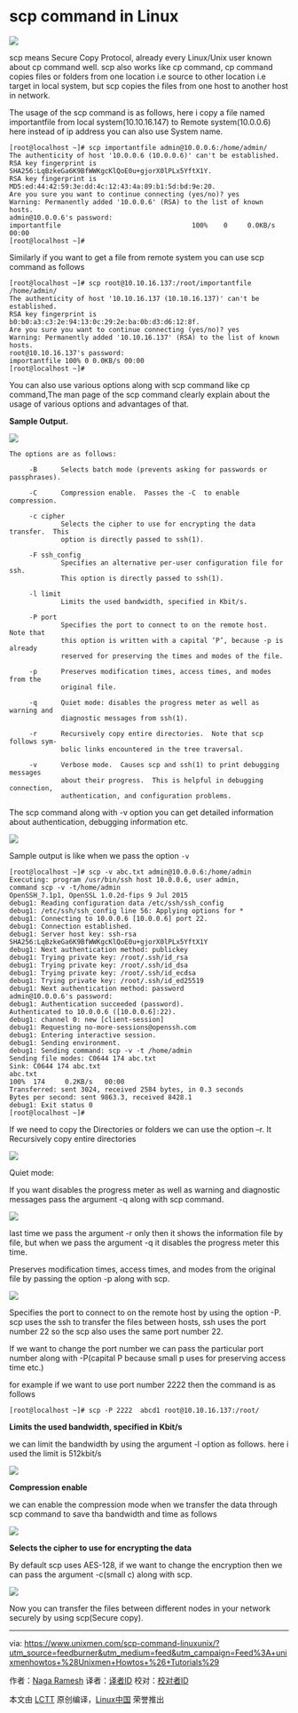 scp command in Linux
=======================

![](https://www.unixmen.com/wp-content/uploads/2016/05/SCP-LOGO-1.jpg)


scp means Secure Copy Protocol, already every  Linux/Unix  user known about cp command well. scp also works like cp command, cp command copies files or folders  from one location i.e source to other location i.e target in local system, but scp copies the files from one host to another host in network.

The usage of the scp command is as follows, here i copy a file named importantfile from local system(10.10.16.147) to Remote system(10.0.0.6)  here instead of ip address you can also use System name.

```
[root@localhost ~]# scp importantfile admin@10.0.0.6:/home/admin/
The authenticity of host '10.0.0.6 (10.0.0.6)' can't be established.
RSA key fingerprint is SHA256:LqBzkeGa6K9BfWWKgcKlQoE0u+gjorX0lPLx5YftX1Y.
RSA key fingerprint is MD5:ed:44:42:59:3e:dd:4c:12:43:4a:89:b1:5d:bd:9e:20.
Are you sure you want to continue connecting (yes/no)? yes
Warning: Permanently added '10.0.0.6' (RSA) to the list of known hosts.
admin@10.0.0.6's password:
importantfile                                 100%    0     0.0KB/s   00:00
[root@localhost ~]#
```

Similarly if you want to get a file from remote system you can use scp command as follows

```
[root@localhost ~]# scp root@10.10.16.137:/root/importantfile /home/admin/
The authenticity of host '10.10.16.137 (10.10.16.137)' can't be established.
RSA key fingerprint is b0:b0:a3:c3:2e:94:13:0c:29:2e:ba:0b:d3:d6:12:8f.
Are you sure you want to continue connecting (yes/no)? yes
Warning: Permanently added '10.10.16.137' (RSA) to the list of known hosts.
root@10.10.16.137's password:
importantfile 100% 0 0.0KB/s 00:00
[root@localhost ~]#
```

You can also use various options along with scp command like cp command,The man page of the scp command clearly explain about the usage of various options  and advantages of that.

**Sample Output.**

![](https://www.unixmen.com/wp-content/uploads/2016/05/scp.jpg)

```
The options are as follows:

     -B      Selects batch mode (prevents asking for passwords or passphrases).

     -C      Compression enable.  Passes the -C  to enable compression.

     -c cipher
             Selects the cipher to use for encrypting the data transfer.  This
             option is directly passed to ssh(1).

     -F ssh_config
             Specifies an alternative per-user configuration file for ssh.
             This option is directly passed to ssh(1).

     -l limit
             Limits the used bandwidth, specified in Kbit/s.

     -P port
             Specifies the port to connect to on the remote host.  Note that
             this option is written with a capital ‘P’, because -p is already
             reserved for preserving the times and modes of the file.

     -p      Preserves modification times, access times, and modes from the
             original file.

     -q      Quiet mode: disables the progress meter as well as warning and
             diagnostic messages from ssh(1).

     -r      Recursively copy entire directories.  Note that scp follows sym‐
             bolic links encountered in the tree traversal.

     -v      Verbose mode.  Causes scp and ssh(1) to print debugging messages
             about their progress.  This is helpful in debugging connection,
             authentication, and configuration problems.

```

The scp command along with -v option you can get detailed information about authentication, debugging information etc.

![](http://www.unixmen.com/wp-content/uploads/2016/05/scp-v.jpg)

Sample output is like when we pass the option `-v`

```
[root@localhost ~]# scp -v abc.txt admin@10.0.0.6:/home/admin
Executing: program /usr/bin/ssh host 10.0.0.6, user admin, 
command scp -v -t/home/admin
OpenSSH_7.1p1, OpenSSL 1.0.2d-fips 9 Jul 2015
debug1: Reading configuration data /etc/ssh/ssh_config
debug1: /etc/ssh/ssh_config line 56: Applying options for *
debug1: Connecting to 10.0.0.6 [10.0.0.6] port 22.
debug1: Connection established.
debug1: Server host key: ssh-rsa SHA256:LqBzkeGa6K9BfWWKgcKlQoE0u+gjorX0lPLx5YftX1Y
debug1: Next authentication method: publickey
debug1: Trying private key: /root/.ssh/id_rsa
debug1: Trying private key: /root/.ssh/id_dsa
debug1: Trying private key: /root/.ssh/id_ecdsa
debug1: Trying private key: /root/.ssh/id_ed25519
debug1: Next authentication method: password
admin@10.0.0.6's password:
debug1: Authentication succeeded (password).
Authenticated to 10.0.0.6 ([10.0.0.6]:22).
debug1: channel 0: new [client-session]
debug1: Requesting no-more-sessions@openssh.com
debug1: Entering interactive session.
debug1: Sending environment.
debug1: Sending command: scp -v -t /home/admin
Sending file modes: C0644 174 abc.txt
Sink: C0644 174 abc.txt
abc.txt                                                                                                                               100%  174     0.2KB/s   00:00
Transferred: sent 3024, received 2584 bytes, in 0.3 seconds
Bytes per second: sent 9863.3, received 8428.1
debug1: Exit status 0
[root@localhost ~]#
```

If we need to copy the Directories or folders we can use the option –r. It Recursively copy entire directories

![](http://www.unixmen.com/wp-content/uploads/2016/05/scp-with-r.jpg)

Quiet mode:

If you want  disables the progress meter as well as warning and diagnostic messages pass the argument -q along with scp command.

![](http://www.unixmen.com/wp-content/uploads/2016/05/scp-with-q.jpg)

last time we pass the argument -r only then it shows the information file by file, but when we pass the argument -q it disables the progress meter this time.

Preserves modification times, access times, and modes from the original file by passing the option -p along with scp.

![](http://www.unixmen.com/wp-content/uploads/2016/05/scp-with-p.jpg)

Specifies the port to connect to on the remote host by using the option -P.
scp uses the ssh to transfer the files between hosts, ssh uses the port number 22 so the scp also uses the same port number 22.

If we want to change the port number we can pass the particular port number along with -P(capital P because small p uses for preserving access time etc.)

for example if we want to use port number 2222 then the command is as follows

```
[root@localhost ~]# scp -P 2222  abcd1 root@10.10.16.137:/root/
```

**Limits the used bandwidth, specified in Kbit/s**

we can limit the bandwidth by using the argument -l option as follows. here i used the limit is 512kbit/s

![](http://www.unixmen.com/wp-content/uploads/2016/05/scp-with-l.jpg)

**Compression enable**

we can enable the compression mode when we transfer the data through scp command to save tha bandwidth and time as follows

![](https://www.unixmen.com/wp-content/uploads/2016/05/scp-with-C.jpg)

**Selects the cipher to use for encrypting the data**

By default scp uses AES-128, if we want to change the encryption then we can pass the argument -c(small c) along with scp.

![](http://www.unixmen.com/wp-content/uploads/2016/05/scp-with-cipher.jpg)

Now you can transfer the files between different nodes in your network securely by using scp(Secure copy).

--------------------------------------------------------------------------------

via: https://www.unixmen.com/scp-command-linuxunix/?utm_source=feedburner&utm_medium=feed&utm_campaign=Feed%3A+unixmenhowtos+%28Unixmen+Howtos+%26+Tutorials%29

作者：[Naga Ramesh][a]
译者：[译者ID](https://github.com/译者ID)
校对：[校对者ID](https://github.com/校对者ID)

本文由 [LCTT](https://github.com/LCTT/TranslateProject) 原创编译，[Linux中国](https://linux.cn/) 荣誉推出

[a]: https://www.unixmen.com/author/naga/
